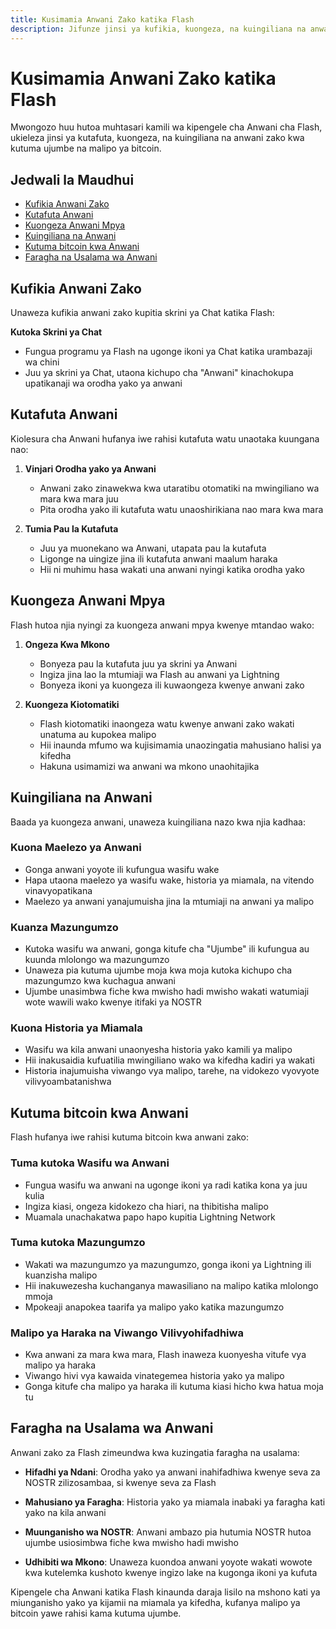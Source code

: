 ```yaml
---
title: Kusimamia Anwani Zako katika Flash
description: Jifunze jinsi ya kufikia, kuongeza, na kuingiliana na anwani katika programu ya Flash
---
```


# Kusimamia Anwani Zako katika Flash

Mwongozo huu hutoa muhtasari kamili wa kipengele cha Anwani cha Flash, ukieleza jinsi ya kutafuta, kuongeza, na kuingiliana na anwani zako kwa kutuma ujumbe na malipo ya bitcoin.

## Jedwali la Maudhui

-   [Kufikia Anwani Zako](#kufikia-anwani-zako)
-   [Kutafuta Anwani](#kutafuta-anwani)
-   [Kuongeza Anwani Mpya](#kuongeza-anwani-mpya)
-   [Kuingiliana na Anwani](#kuingiliana-na-anwani)
-   [Kutuma bitcoin kwa Anwani](#kutuma-bitcoin-kwa-anwani)
-   [Faragha na Usalama wa Anwani](#faragha-na-usalama-wa-anwani)

## Kufikia Anwani Zako

Unaweza kufikia anwani zako kupitia skrini ya Chat katika Flash:

**Kutoka Skrini ya Chat**

-   Fungua programu ya Flash na ugonge ikoni ya Chat katika urambazaji wa chini
-   Juu ya skrini ya Chat, utaona kichupo cha "Anwani" kinachokupa upatikanaji wa orodha yako ya anwani

## Kutafuta Anwani

Kiolesura cha Anwani hufanya iwe rahisi kutafuta watu unaotaka kuungana nao:

1. **Vinjari Orodha yako ya Anwani**

    - Anwani zako zinawekwa kwa utaratibu otomatiki na mwingiliano wa mara kwa mara juu
    - Pita orodha yako ili kutafuta watu unaoshirikiana nao mara kwa mara

2. **Tumia Pau la Kutafuta**
    - Juu ya muonekano wa Anwani, utapata pau la kutafuta
    - Ligonge na uingize jina ili kutafuta anwani maalum haraka
    - Hii ni muhimu hasa wakati una anwani nyingi katika orodha yako

## Kuongeza Anwani Mpya

Flash hutoa njia nyingi za kuongeza anwani mpya kwenye mtandao wako:

1. **Ongeza Kwa Mkono**

    - Bonyeza pau la kutafuta juu ya skrini ya Anwani
    - Ingiza jina lao la mtumiaji wa Flash au anwani ya Lightning
    - Bonyeza ikoni ya kuongeza ili kuwaongeza kwenye anwani zako

2. **Kuongeza Kiotomatiki**
    - Flash kiotomatiki inaongeza watu kwenye anwani zako wakati unatuma au kupokea malipo
    - Hii inaunda mfumo wa kujisimamia unaozingatia mahusiano halisi ya kifedha
    - Hakuna usimamizi wa anwani wa mkono unaohitajika

## Kuingiliana na Anwani

Baada ya kuongeza anwani, unaweza kuingiliana nazo kwa njia kadhaa:

### Kuona Maelezo ya Anwani

-   Gonga anwani yoyote ili kufungua wasifu wake
-   Hapa utaona maelezo ya wasifu wake, historia ya miamala, na vitendo vinavyopatikana
-   Maelezo ya anwani yanajumuisha jina la mtumiaji na anwani ya malipo

### Kuanza Mazungumzo

-   Kutoka wasifu wa anwani, gonga kitufe cha "Ujumbe" ili kufungua au kuunda mlolongo wa mazungumzo
-   Unaweza pia kutuma ujumbe moja kwa moja kutoka kichupo cha mazungumzo kwa kuchagua anwani
-   Ujumbe unasimbwa fiche kwa mwisho hadi mwisho wakati watumiaji wote wawili wako kwenye itifaki ya NOSTR

### Kuona Historia ya Miamala

-   Wasifu wa kila anwani unaonyesha historia yako kamili ya malipo
-   Hii inakusaidia kufuatilia mwingiliano wako wa kifedha kadiri ya wakati
-   Historia inajumuisha viwango vya malipo, tarehe, na vidokezo vyovyote vilivyoambatanishwa

## Kutuma bitcoin kwa Anwani

Flash hufanya iwe rahisi kutuma bitcoin kwa anwani zako:

### Tuma kutoka Wasifu wa Anwani

-   Fungua wasifu wa anwani na ugonge ikoni ya radi katika kona ya juu kulia
-   Ingiza kiasi, ongeza kidokezo cha hiari, na thibitisha malipo
-   Muamala unachakatwa papo hapo kupitia Lightning Network

### Tuma kutoka Mazungumzo

-   Wakati wa mazungumzo ya mazungumzo, gonga ikoni ya Lightning ili kuanzisha malipo
-   Hii inakuwezesha kuchanganya mawasiliano na malipo katika mlolongo mmoja
-   Mpokeaji anapokea taarifa ya malipo yako katika mazungumzo

### Malipo ya Haraka na Viwango Vilivyohifadhiwa

-   Kwa anwani za mara kwa mara, Flash inaweza kuonyesha vitufe vya malipo ya haraka
-   Viwango hivi vya kawaida vinategemea historia yako ya malipo
-   Gonga kitufe cha malipo ya haraka ili kutuma kiasi hicho kwa hatua moja tu

## Faragha na Usalama wa Anwani

Anwani zako za Flash zimeundwa kwa kuzingatia faragha na usalama:

-   **Hifadhi ya Ndani**: Orodha yako ya anwani inahifadhiwa kwenye seva za NOSTR zilizosambaa, si kwenye seva za Flash

-   **Mahusiano ya Faragha**: Historia yako ya miamala inabaki ya faragha kati yako na kila anwani

-   **Muunganisho wa NOSTR**: Anwani ambazo pia hutumia NOSTR hutoa ujumbe usiosimbwa fiche kwa mwisho hadi mwisho

-   **Udhibiti wa Mkono**: Unaweza kuondoa anwani yoyote wakati wowote kwa kutelemka kushoto kwenye ingizo lake na kugonga ikoni ya kufuta

Kipengele cha Anwani katika Flash kinaunda daraja lisilo na mshono kati ya miunganisho yako ya kijamii na miamala ya kifedha, kufanya malipo ya bitcoin yawe rahisi kama kutuma ujumbe.